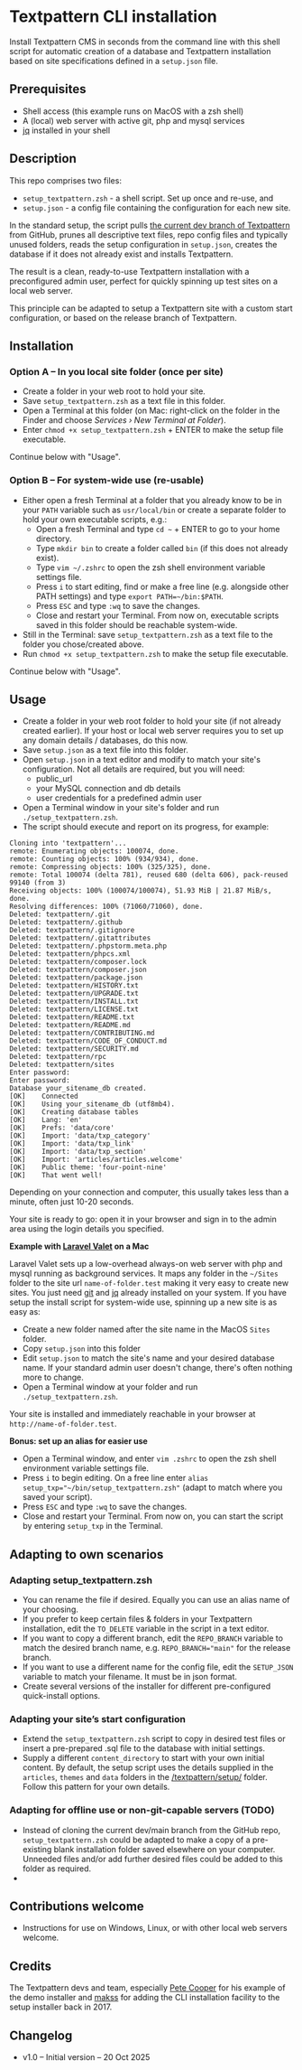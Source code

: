 # Textpattern CLI installation

Install Textpattern CMS in seconds from the command line with this shell script for automatic creation of a database and Textpattern installation based on site specifications defined in a `setup.json` file.



## Prerequisites

* Shell access (this example runs on MacOS with a zsh shell)
* A (local) web server with active git, php and mysql services
* [jq](https://jqlang.org/download/) installed in your shell



## Description

This repo comprises two files: 
- `setup_textpattern.zsh` - a shell script. Set up once and re-use, and 
- `setup.json` - a config file containing the configuration for each new site.

In the standard setup, the script pulls [the current dev branch of Textpattern](https://github.com/textpattern/textpattern/tree/dev) from GitHub, prunes all descriptive text files, repo config files and typically unused folders, reads the setup configuration in `setup.json`, creates the database if it does not already exist and installs Textpattern.

The result is a clean, ready-to-use Textpattern installation with a preconfigured admin user, perfect for quickly spinning up test sites on a local web server.

This principle can be adapted to setup a Textpattern site with a custom start configuration, or based on the release branch of Textpattern.



## Installation


### Option A – In you local site folder (once per site)

* Create a folder in your web root to hold your site.
* Save `setup_textpattern.zsh` as a text file in this folder.
* Open a Terminal at this folder (on Mac: right-click on the folder in the Finder and choose _Services › New Terminal at Folder_).
* Enter `chmod +x setup_textpattern.zsh` + ENTER to make the setup file executable.

Continue below with "Usage".


### Option B – For system-wide use (re-usable)

* Either open a fresh Terminal at a folder that you already know to be in your `PATH` variable such as `usr/local/bin` or create a separate folder to hold your own executable scripts, e.g.:
  * Open a fresh Terminal and type `cd ~` + ENTER to go to your home directory.
  * Type `mkdir bin` to create a folder called `bin` (if this does not already exist).
  * Type `vim ~/.zshrc` to open the zsh shell environment variable settings file.
  * Press `i` to start editing, find or make a free line (e.g. alongside other PATH settings) and type `export PATH=~/bin:$PATH`.
  * Press `ESC` and type `:wq` to save the changes.
  * Close and restart your Terminal. From now on, executable scripts saved in this folder should be reachable system-wide.
* Still in the Terminal: save `setup_textpattern.zsh` as a text file to the folder you chose/created above.
* Run `chmod +x setup_textpattern.zsh` to make the setup file executable.

Continue below with "Usage".



## Usage

* Create a folder in your web root folder to hold your site (if not already created earlier). If your host or local web server requires you to set up any domain details / databases, do this now. 
* Save `setup.json` as a text file into this folder.
* Open `setup.json` in a text editor and modify to match your site's configuration. Not all details are required, but you will need:
  - public_url
  - your MySQL connection and db details
  - user credentials for a predefined admin user
* Open a Terminal window in your site's folder and run `./setup_textpattern.zsh`.
* The script should execute and report on its progress, for example:

```
Cloning into 'textpattern'...
remote: Enumerating objects: 100074, done.
remote: Counting objects: 100% (934/934), done.
remote: Compressing objects: 100% (325/325), done.
remote: Total 100074 (delta 781), reused 680 (delta 606), pack-reused 99140 (from 3)
Receiving objects: 100% (100074/100074), 51.93 MiB | 21.87 MiB/s, done.
Resolving differences: 100% (71060/71060), done.
Deleted: textpattern/.git
Deleted: textpattern/.github
Deleted: textpattern/.gitignore
Deleted: textpattern/.gitattributes
Deleted: textpattern/.phpstorm.meta.php
Deleted: textpattern/phpcs.xml
Deleted: textpattern/composer.lock
Deleted: textpattern/composer.json
Deleted: textpattern/package.json
Deleted: textpattern/HISTORY.txt
Deleted: textpattern/UPGRADE.txt
Deleted: textpattern/INSTALL.txt
Deleted: textpattern/LICENSE.txt
Deleted: textpattern/README.txt
Deleted: textpattern/README.md
Deleted: textpattern/CONTRIBUTING.md
Deleted: textpattern/CODE_OF_CONDUCT.md
Deleted: textpattern/SECURITY.md
Deleted: textpattern/rpc
Deleted: textpattern/sites
Enter password: 
Enter password: 
Database your_sitename_db created.
[OK]	Connected
[OK]	Using your_sitename_db (utf8mb4).
[OK]	Creating database tables
[OK]	Lang: 'en'
[OK]	Prefs: 'data/core'
[OK]	Import: 'data/txp_category'
[OK]	Import: 'data/txp_link'
[OK]	Import: 'data/txp_section'
[OK]	Import: 'articles/articles.welcome'
[OK]	Public theme: 'four-point-nine'
[OK]	That went well!
```

Depending on your connection and computer, this usually takes less than a minute, often just 10-20 seconds.

Your site is ready to go: open it in your browser and sign in to the admin area using the login details you specified.


**Example with [Laravel Valet](https://laravel.com/docs/valet) on a Mac**

Laravel Valet sets up a low-overhead always-on web server with php and mysql running as background services. It maps any folder in the `~/Sites` folder to the site url `name-of-folder.test` making it very easy to create new sites. You just need [git](https://git-scm.com/downloads) and [jq](https://jqlang.org/download/) already installed on your system. If you have setup the install script for system-wide use, spinning up a new site is as easy as:

* Create a new folder named after the site name in the MacOS `Sites` folder.
* Copy `setup.json` into this folder
* Edit `setup.json` to match the site's name and your desired database name. If your standard admin user doesn't change, there's often nothing more to change.
* Open a Terminal window at your folder and run `./setup_textpattern.zsh`.

Your site is installed and immediately reachable in your browser at `http://name-of-folder.test`. 


**Bonus: set up an alias for easier use**

* Open a Terminal window, and enter `vim .zshrc` to open the zsh shell environment variable settings file.
* Press `i` to begin editing. On a free line enter `alias setup_txp="~/bin/setup_textpattern.zsh"` (adapt to match where you saved your script).
* Press `ESC` and type `:wq` to save the changes.
* Close and restart your Terminal. From now on, you can start the script by entering `setup_txp` in the Terminal.



## Adapting to own scenarios


### Adapting setup_textpattern.zsh

* You can rename the file if desired. Equally you can use an alias name of your choosing.
* If you prefer to keep certain files & folders in your Textpattern installation, edit the `TO_DELETE` variable in the script in a text editor.
* If you want to copy a different branch, edit the `REPO_BRANCH` variable to match the desired branch name, e.g. `REPO_BRANCH="main"` for the release branch.
* If you want to use a different name for the config file, edit the `SETUP_JSON` variable to match your filename. It must be in json format.
* Create several versions of the installer for different pre-configured quick-install options.

### Adapting your site’s start configuration

* Extend the `setup_textpattern.zsh` script to copy in desired test files or insert a pre-prepared .sql file to the database with initial settings.
* Supply a different `content_directory` to start with your own initial content. By default, the setup script uses the details supplied in the `articles`, `themes` and `data` folders in the [/textpattern/setup/](https://github.com/textpattern/textpattern/tree/dev/textpattern/setup/) folder. Follow this pattern for your own details.

### Adapting for offline use or non-git-capable servers (TODO)

* Instead of cloning the current dev/main branch from the GitHub repo, `setup_textpattern.zsh` could be adapted to make a copy of a pre-existing blank installation folder saved elsewhere on your computer. Unneeded files and/or add further desired files could be added to this folder as required.
* 

## Contributions welcome

* Instructions for use on Windows, Linux, or with other local web servers welcome.


## Credits

The Textpattern devs and team, especially [Pete Cooper](https://github.com/petecooper) for his example of the demo installer and [makss](https://github.com/makss) for adding the CLI installation facility to the setup installer back in 2017.


## Changelog

* v1.0 – Initial version – 20 Oct 2025

